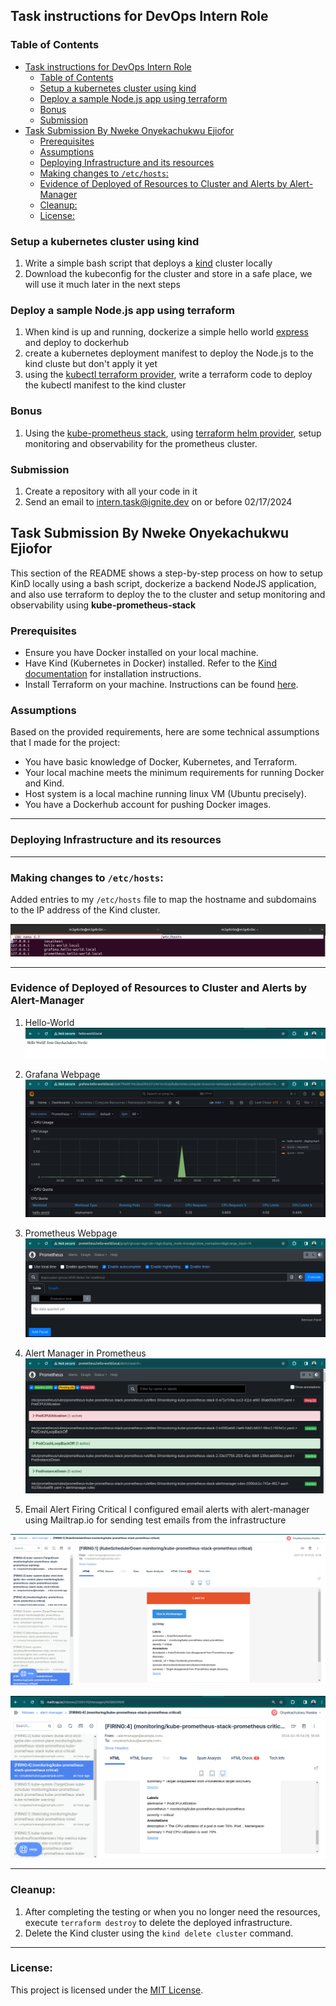 ## Task instructions for DevOps Intern Role

### Table of Contents
- [Task instructions for DevOps Intern Role](#task-instructions-for-devops-intern-role)
  - [Table of Contents](#table-of-contents)
  - [Setup a kubernetes cluster using kind](#setup-a-kubernetes-cluster-using-kind)
  - [Deploy a sample Node.js app using terraform](#deploy-a-sample-nodejs-app-using-terraform)
  - [Bonus](#bonus)
  - [Submission](#submission)
- [Task Submission By Nweke Onyekachukwu Ejiofor](#task-submission-by-nweke-onyekachukwu-ejiofor)
  - [Prerequisites](#prerequisites)
  - [Assumptions](#assumptions)
  - [Deploying Infrastructure and its resources](#deploying-infrastructure-and-its-resources)
  - [Making changes to `/etc/hosts`:](#making-changes-to-etchosts)
  - [Evidence of Deployed of Resources to Cluster and Alerts by Alert-Manager](#evidence-of-deployed-of-resources-to-cluster-and-alerts-by-alert-manager)
  - [Cleanup:](#cleanup)
  - [License:](#license)

### Setup a kubernetes cluster using kind 
1. Write a simple bash script that deploys a [kind](https://kind.sigs.k8s.io/docs/user/quick-start/)  cluster locally
2. Download the kubeconfig for the cluster and store in a safe place, we will use it much later in the next steps

### Deploy a sample Node.js app using terraform

1. When kind is up and running, dockerize a simple hello world [express](https://expressjs.com/en/starter/hello-world.html) and deploy to dockerhub
2. create a kubernetes deployment manifest to deploy the Node.js to the kind cluste but don't apply it yet
3. using the [kubectl terraform provider](https://registry.terraform.io/providers/gavinbunney/kubectl/latest/docs), write a terraform code to deploy the kubectl manifest to the kind cluster 

### Bonus

1. Using the [kube-prometheus stack](https://github.com/prometheus-community/helm-charts/blob/main/charts/kube-prometheus-stack/README.md), using [terraform helm provider](https://registry.terraform.io/providers/hashicorp/helm/latest/docs), setup monitoring and observability for the prometheus cluster.

### Submission

1. Create a repository with all your code in it
2. Send an email to intern.task@ignite.dev on or before 02/17/2024
   
## Task Submission By Nweke Onyekachukwu Ejiofor
This section of the README shows a step-by-step process on how to setup KinD locally using a bash script, dockerize a backend NodeJS application, and also use terraform to deploy the to the cluster and setup monitoring and observability using **kube-prometheus-stack**


### Prerequisites
- Ensure you have Docker installed on your local machine.
- Have Kind (Kubernetes in Docker) installed. Refer to the [Kind documentation](https://kind.sigs.k8s.io/docs/user/quick-start/) for installation instructions.
- Install Terraform on your machine. Instructions can be found [here](https://learn.hashicorp.com/tutorials/terraform/install-cli).

### Assumptions
Based on the provided requirements, here are some technical assumptions that I made for the project:

- You have basic knowledge of Docker, Kubernetes, and Terraform.
- Your local machine meets the minimum requirements for running Docker and Kind.
- Host system is a local machine running linux VM (Ubuntu precisely).
- You have a Dockerhub account for pushing Docker images.

---

### Deploying Infrastructure and its resources


---

### Making changes to `/etc/hosts`:
Added entries to my `/etc/hosts` file to map the hostname and subdomains to the IP address of the Kind cluster.

![Hosts config](/img/hosts.png)

---

### Evidence of Deployed of Resources to Cluster and Alerts by Alert-Manager
1. Hello-World
![Hello](/img/hello.png)

2. Grafana Webpage
![Grafana](/img/grafana.png)

3. Prometheus Webpage
![Prometheus](/img/prometheus.png)

4. Alert Manager in Prometheus
![Alert-Manager](/img/alert-manager.png)

5. Email Alert Firing Critical
I configured email alerts with alert-manager using Mailtrap.io for sending test emails from the infrastructure

![alert-1](/img/email-alert-1.png)

![alert-2](/img/email-alert-2.png)

---

### Cleanup:
1. After completing the testing or when you no longer need the resources, execute `terraform destroy` to delete the deployed infrastructure.
2. Delete the Kind cluster using the `kind delete cluster` command.

---

### License:
This project is licensed under the [MIT License](link_to_license).
